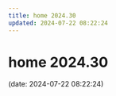 ```yaml
---
title: home 2024.30
updated: 2024-07-22 08:22:24
---
```


# home 2024.30

(date: 2024-07-22 08:22:24)

